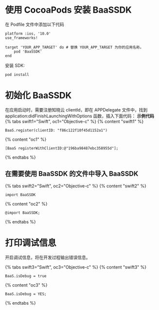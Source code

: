 # 使用 CocoaPods 安装 BaaSSDK

在 Podfile 文件中添加以下代码

```
platform :ios, '10.0'
use_frameworks!

target 'YOUR_APP_TARGET' do # 替换 YOUR_APP_TARGET 为你的应用名称。
    pod 'BaaSSDK'
end
```

安装 SDK:

```
pod install
```

# 初始化 BaaSSDK

在应用启动时，需要注册知晓云 clientId，即在 APPDelegate 文件中，找到 application:didFinishLaunchingWithOptions 函数，插入下面代码：
**示例代码**
{% tabs swift1="Swift", oc1="Objective-c" %}
{% content "swift1" %}
```
BaaS.register(clientID: "f86c122f10f45d1152a1")
```
{% content "oc1" %}
```
[BaaS registerWithClientID:@"196ba98487ebc358955d"];
```
{% endtabs %}

## 在需要使用 BaaSSDK 的文件中导入 BaaSSDK

{% tabs swift2="Swift", oc2="Objective-c" %}
{% content "swift2" %}
```
import BaaSSDK
```
{% content "oc2" %}
```
@import BaaSSDK;
```
{% endtabs %}

# 打印调试信息

开启调试信息，将在开发过程输出错误信息。

{% tabs swift3="Swift", oc3="Objective-c" %}
{% content "swift3" %}
```
BaaS.isDebug = true
```
{% content "oc3" %}
```
BaaS.isDebug = YES;
```
{% endtabs %}
